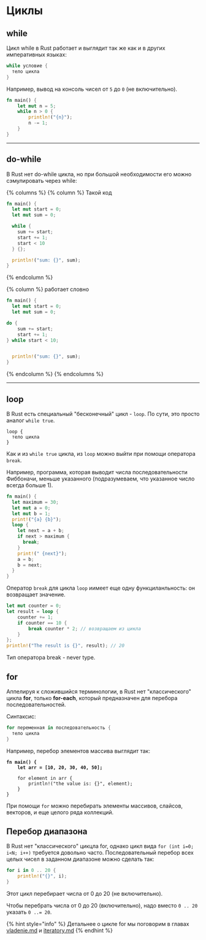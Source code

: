 # Циклы

## while

Цикл while в Rust работает и выглядит так же как и в других императивных языках:

```rust
while условие {
  тело цикла
}
```

Например, вывод на консоль чисел от `5` до `0` (не включительно).

```rust
fn main() {
    let mut n = 5;
    while n > 0 {
        println!("{n}");
        n -= 1;
    }
}
```

***

## do-while

В Rust нет do-while цикла, но при большой необходимости его можно сэмулировать через while:

{% columns %}
{% column %}
Такой код

```rust
fn main() {
  let mut start = 0;
  let mut sum = 0;

  while {
    sum += start;
    start += 1;
    start < 10
  } {};

  println!("sum: {}", sum);
}
```
{% endcolumn %}

{% column %}
работает словно

```rust
fn main() {
  let mut start = 0;
  let mut sum = 0;

do {
    sum += start;
    start += 1;
} while start < 10;


  println!("sum: {}", sum);
}
```
{% endcolumn %}
{% endcolumns %}

***

## loop

В Rust есть специальный "бесконечный" цикл - `loop`. По сути, это просто аналог `while true`.

```
loop {
  тело цикла
}
```

Как и из `while true` цикла, из `loop` можно выйти при помощи оператора `break`.

Например, программа, которая выводит числа последовательности Фиббоначи, меньше указанного (подразумеваем, что указанное число всегда больше 1).

```rust
fn main() {
  let maximum = 30;
  let mut a = 0;
  let mut b = 1;
  print!("{a} {b}");
  loop {
    let next = a + b;
    if next > maximum {
      break;
    }
    print!(" {next}");
    a = b;
    b = next;
  }
}
```

Оператор `break` для цикла `loop` иимеет еще одну функциланльность: он возвращает значение.

```rust
let mut counter = 0;
let result = loop {
    counter += 1;
    if counter == 10 {
        break counter * 2; // возвращаем из цикла
    }
};
println!("The result is {}", result); // 20
```

Тип оператора break - never type.

## for

Аппелируя к сложившийся терминологии, в Rust нет "классического" цикла **for**, только **for-each**, который предназначен для перебора последовательностей.

Синтаксис:

```rust
for переменная in последовательность {
  тело цикла
}
```

Например, перебор элементов массива выглядит так:

<pre class="language-rust"><code class="lang-rust"><strong>fn main() {
</strong><strong>    let arr = [10, 20, 30, 40, 50];
</strong>    
    for element in arr {
        println!("the value is: {}", element);
    }
}
</code></pre>

При помощи `for` можно перебирать элементы массивов, слайсов, векторов, и еще целого ряда коллекций.

## Перебор диапазона

В Rust нет "классического" цикцла for, однако цикл вида `for (int i=0; i<N; i++)` требуется довольно часто. Последовательный перебор всех целых чисел в заданном диапазоне можно сделать так:

```rust
for i in 0 .. 20 {
    println!("{}", i);
}
```

Этот цикл перебирает числа от 0 до 20 (не включительно).

Чтобы перебрать числа от 0 до 20 (включительно), надо вместо `0 .. 20` указать `0 ..= 20`.

{% hint style="info" %}
Детальнее о цикле for мы поговорим в главах [vladenie.md](vladenie.md "mention") и [iteratory.md](iteratory.md "mention")
{% endhint %}

